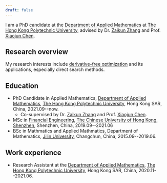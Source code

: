```yaml
---
draft: false
---
```


I am a PhD candidate at the [Department of Applied Mathematics](https://www.polyu.edu.hk/ama/) at [The Hong Kong Polytechnic University](https://www.polyu.edu.hk), advised by Dr. [Zaikun Zhang](https://www.zhangzk.net) and Prof. [Xiaojun Chen](https://www.polyu.edu.hk/ama/staff/xjchen/ChenXJ.htm).

## Research overview

My research interests include [derivative-free optimization](https://en.wikipedia.org/wiki/Derivative-free_optimization) and its applications, especially direct search methods.

## Education

- PhD Candidate in Applied Mathematics, [Department of Applied Mathematics](https://www.polyu.edu.hk/ama/), [The Hong Kong Polytechnic University](https://www.polyu.edu.hk), Hong Kong SAR, China, 2021.09--now.
  - Co-supervised by Dr. [Zaikun Zhang](https://www.zhangzk.net) and Prof. [Xiaojun Chen](https://www.polyu.edu.hk/ama/staff/xjchen/ChenXJ.htm).
- MSc in [Financial Engineering](https://sds.cuhk.edu.cn/en/page/364), [The Chinese University of Hong Kong, Shenzhen](https://cuhk.edu.cn/en), Shenzhen, China, 2019.09--2021.06
- BSc in Mathmatics and Applied Mathmatics, Department of Mathematics, [Jilin University](https://math.jlu.edu.cn/English/Home.htm), Changchun, China, 2015.09--2019.06.

## Work experience

- Research Assistant at the [Department of Applied Mathematics](https://www.polyu.edu.hk/ama/), [The Hong Kong Polytechnic University](https://www.polyu.edu.hk), Hong Kong SAR, China, 2020.11--2021.06.
